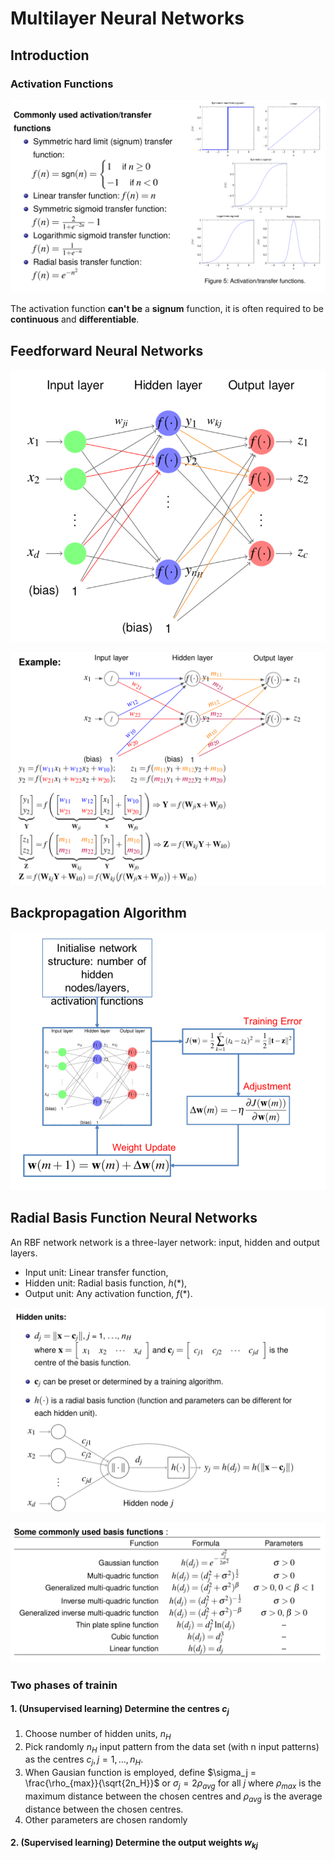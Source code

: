 # Multilayer Neural Networks

## Introduction

### Activation Functions

![](./images/activation_functions.png)

The activation function **can't be** a **signum** function, it is often required to be **continuous** and **differentiable**.

## Feedforward Neural Networks

![](./images/forward_networks.png)

![](./images/forward_operation.png)

## Backpropagation Algorithm

![](./images/backpropagatiton.png)



## Radial Basis Function Neural Networks

An RBF network network is a three-layer network: input, hidden and output layers.

- Input unit: Linear transfer function,
- Hidden unit: Radial basis function, $h(*)$,
- Output unit: Any activation function, $f(*)$.

![](./images/rbf.png)

![](./images/basis_functions.png)

### Two phases of trainin

#### 1. (Unsupervised learning) Determine the centres $c_j$

1. Choose number of hidden units, $n_H$
2. Pick randomly $n_H$ input pattern from the data set (with n input patterns) as the centres $c_j, j=1,...,n_H$.
3. When Gausian function is employed, define $\sigma_j = \frac{\rho_{max}}{\sqrt{2n_H}}$ or $\sigma_j=2\rho_{avg}$ for all $j$ where $\rho_{max}$ is the maximum distance between the chosen centres and $\rho_{avg}$ is the average distance between the chosen centres.
4. Other parameters are chosen randomly

#### 2. (Supervised learning) Determine the output weights $w_{kj}$

